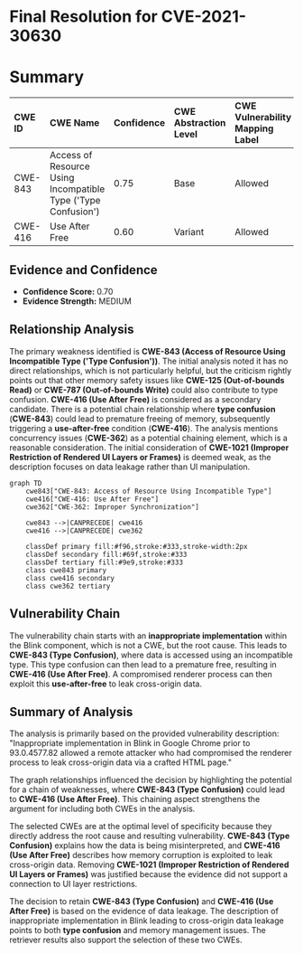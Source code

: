 # Final Resolution for CVE-2021-30630

# Summary
| CWE ID  | CWE Name                                                       | Confidence | CWE Abstraction Level | CWE Vulnerability Mapping Label | CWE-Vulnerability Mapping Notes |
| :-------- | :------------------------------------------------------------- | :--------- | :-------------------- | :------------------------------ | :------------------------------ |
| CWE-843 | Access of Resource Using Incompatible Type ('Type Confusion') | 0.75       | Base                  | Allowed                         | Primary CWE                     |
| CWE-416 | Use After Free                                                 | 0.60       | Variant               | Allowed                         | Secondary Candidate             |

## Evidence and Confidence

*   **Confidence Score:** 0.70
*   **Evidence Strength:** MEDIUM

## Relationship Analysis
The primary weakness identified is **CWE-843 (Access of Resource Using Incompatible Type ('Type Confusion'))**. The initial analysis noted it has no direct relationships, which is not particularly helpful, but the criticism rightly points out that other memory safety issues like **CWE-125 (Out-of-bounds Read)** or **CWE-787 (Out-of-bounds Write)** could also contribute to type confusion.
**CWE-416 (Use After Free)** is considered as a secondary candidate. There is a potential chain relationship where **type confusion** (**CWE-843**) could lead to premature freeing of memory, subsequently triggering a **use-after-free** condition (**CWE-416**). The analysis mentions concurrency issues (**CWE-362**) as a potential chaining element, which is a reasonable consideration.
The initial consideration of **CWE-1021 (Improper Restriction of Rendered UI Layers or Frames)** is deemed weak, as the description focuses on data leakage rather than UI manipulation.

```mermaid
graph TD
    cwe843["CWE-843: Access of Resource Using Incompatible Type"]
    cwe416["CWE-416: Use After Free"]
    cwe362["CWE-362: Improper Synchronization"]
    
    cwe843 -->|CANPRECEDE| cwe416
    cwe416 -->|CANPRECEDE| cwe362
    
    classDef primary fill:#f96,stroke:#333,stroke-width:2px
    classDef secondary fill:#69f,stroke:#333
    classDef tertiary fill:#9e9,stroke:#333
    class cwe843 primary
    class cwe416 secondary
    class cwe362 tertiary
```

## Vulnerability Chain
The vulnerability chain starts with an **inappropriate implementation** within the Blink component, which is not a CWE, but the root cause. This leads to **CWE-843 (Type Confusion)**, where data is accessed using an incompatible type. This type confusion can then lead to a premature free, resulting in **CWE-416 (Use After Free)**. A compromised renderer process can then exploit this **use-after-free** to leak cross-origin data.

## Summary of Analysis
The analysis is primarily based on the provided vulnerability description: "Inappropriate implementation in Blink in Google Chrome prior to 93.0.4577.82 allowed a remote attacker who had compromised the renderer process to leak cross-origin data via a crafted HTML page."

The graph relationships influenced the decision by highlighting the potential for a chain of weaknesses, where **CWE-843 (Type Confusion)** could lead to **CWE-416 (Use After Free)**. This chaining aspect strengthens the argument for including both CWEs in the analysis.

The selected CWEs are at the optimal level of specificity because they directly address the root cause and resulting vulnerability. **CWE-843 (Type Confusion)** explains how the data is being misinterpreted, and **CWE-416 (Use After Free)** describes how memory corruption is exploited to leak cross-origin data. Removing **CWE-1021 (Improper Restriction of Rendered UI Layers or Frames)** was justified because the evidence did not support a connection to UI layer restrictions.

The decision to retain **CWE-843 (Type Confusion)** and **CWE-416 (Use After Free)** is based on the evidence of data leakage. The description of inappropriate implementation in Blink leading to cross-origin data leakage points to both **type confusion** and memory management issues. The retriever results also support the selection of these two CWEs.